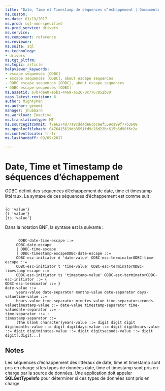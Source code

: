 ```yaml
---
title: "Date, Time et Timestamp de séquences d’échappement | Documents Microsoft"
ms.custom: 
ms.date: 01/19/2017
ms.prod: sql-non-specified
ms.prod_service: drivers
ms.service: 
ms.component: reference
ms.reviewer: 
ms.suite: sql
ms.technology:
- drivers
ms.tgt_pltfrm: 
ms.topic: article
helpviewer_keywords:
- escape sequences [ODBC]
- escape sequences [ODBC], about escape sequences
- ODBC escape sequences [ODBC], about escape sequences
- ODBC escape sequences [ODBC]
ms.assetid: 67b7dee0-e5b1-4469-a626-0c7767852b80
caps.latest.revision: 6
author: MightyPen
ms.author: genemi
manager: jhubbard
ms.workload: Inactive
ms.translationtype: MT
ms.sourcegitcommit: f7e6274d77a9cdd4de6cbcaef559ca99f77b3608
ms.openlocfilehash: 0476415619db3591fd9c26d22bc615b6d90f6c2e
ms.contentlocale: fr-fr
ms.lasthandoff: 09/09/2017

---
```

# <a name="date-time-and-timestamp-escape-sequences"></a>Date, Time et Timestamp de séquences d’échappement
ODBC définit des séquences d’échappement de date, time et timestamp littéraux. La syntaxe de ces séquences d’échappement est comme suit :  
  
```  
  
{d 'value'}  
{t 'value'}  
{ts 'value'}  
```  
  
 Dans la notation BNF, la syntaxe est la suivante :  
  
```  
  
      ODBC-date-time-escape ::=  
     ODBC-date-escape  
     | ODBC-time-escape  
     | ODBC-timestamp-escapeODBC-date-escape ::=  
     ODBC-esc-initiator d 'date-value' ODBC-esc-terminatorODBC-time-escape ::=  
     ODBC-esc-initiator t 'time-value' ODBC-esc-terminatorODBC-timestamp-escape ::=  
     ODBC-esc-initiator ts 'timestamp-value' ODBC-esc-terminatorODBC-esc-initiator ::= {  
ODBC-esc-terminator ::= }  
date-value ::=   
     years-value date-separator months-value date-separator days-valuetime-value ::=   
     hours-value time-separator minutes-value time-separatorseconds-valuetimestamp-value ::= date-value timestamp-separator time-valuedate-separator ::= -  
time-separator ::= :  
timestamp-separator ::=  
     (The blank character)years-value ::= digit digit digit digitmonths-value ::= digit digitdays-value ::= digit digithours-value ::= digit digitminutes-value ::= digit digitseconds-value ::= digit digit[.digit...]  
```  
  
## <a name="remarks"></a>Notes  
 Les séquences d’échappement des littéraux de date, time et timestamp sont pris en charge si les types de données date, time et timestamp sont pris en charge par la source de données. Une application doit appeler **SQLGetTypeInfo** pour déterminer si ces types de données sont pris en charge.

